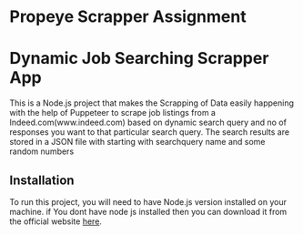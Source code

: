 # Propeye Scrapper Assignment

<h1>Dynamic Job Searching Scrapper App</h1>
   <p>This is a Node.js project that makes the Scrapping of Data easily happening with the help of  Puppeteer to scrape job listings from a Indeed.com(www.indeed.com)  based on dynamic search query and no of responses you want to that particular search query. The search results are stored in a JSON file with starting with searchquery name and some random numbers</p>
<h2>Installation</h2>
<p>To run this project, you will need to have Node.js version  installed on your machine. if You dont have node js installed then you can  download it from the official website <a href="https://nodejs.org/en/download/">here</a>.</p>
